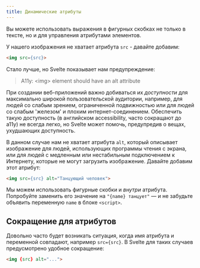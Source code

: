 ```yaml
---
title: Динамические атрибуты
---
```


Вы можете использовать выражения в фигурных скобках не только в тексте, но и для управления атрибутами элементов.

У нашего изображения не хватает атрибута `src` - давайте добавим:

```html
<img src={src}>
```

Стало лучше, но Svelte показывает нам предупреждение:

> A11y: &lt;img&gt; element should have an alt attribute

При создании веб-приложений важно добиваться их *доступности* для максимально широкой пользовательской аудитории, например, для людей со слабым зрением, ограниченной подвижностью или для людей со слабым 'железом' и плохим интернет-соединением. Обеспечить такую доступность (в английском accessibility, часто сокращают до a11y) не всегда легко, но Svelte может помочь, предупредив о вещах, ухудшающих доступность.

В данном случае нам не хватает атрибута `alt`, который описывает изображение для людей, использующих программы чтения с экрана, или для людей с медленным или нестабильным подключением к Интернету, которые не могут загрузить изображение. Давайте добавим этот атрибут:

```html
<img src={src} alt="Танцующий человек">
```

Мы можем использовать фигурные скобки и *внутри* атрибута. Попробуйте заменить его значение на `"{name} танцует"` — и не забудьте объявить переменную `name` в блоке `<script>`.

## Сокращение для атрибутов

Довольно часто будет возникать ситуация, когда имя атрибута и переменной совпадают, например `src={src}`. В Svelte для таких случаев предусмотрено удобное сокращение:

```html
<img {src} alt="...">
```

